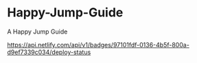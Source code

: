 # Happy-Jump-Guide
A Happy Jump Guide 

https://api.netlify.com/api/v1/badges/97101fdf-0136-4b5f-800a-d9ef7339c034/deploy-status